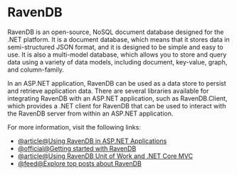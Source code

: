# RavenDB

RavenDB is an open-source, NoSQL document database designed for the .NET platform. It is a document database, which means that it stores data in semi-structured JSON format, and it is designed to be simple and easy to use. It is also a multi-model database, which allows you to store and query data using a variety of data models, including document, key-value, graph, and column-family.

In an ASP.NET application, RavenDB can be used as a data store to persist and retrieve application data. There are several libraries available for integrating RavenDB with an ASP.NET application, such as RavenDB.Client, which provides a .NET client for RavenDB that can be used to interact with the RavenDB server from within an ASP.NET application.

For more information, visit the following links:

- [@article@Using RavenDB in ASP.NET Applications](https://www.codeguru.com/dotnet/using-ravendb-in-asp-net-applications/)
- [@official@Getting started with RavenDB](https://ravendb.net/docs/article-page/5.4/csharp/start/getting-started)
- [@article@Using RavenDB Unit of Work and .NET Core MVC](https://ayende.com/blog/187906-B/using-ravendb-unit-of-work-and-net-core-mvc)
- [@feed@Explore top posts about RavenDB](https://app.daily.dev/tags/ravendb?ref=roadmapsh)
